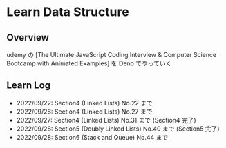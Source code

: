 # Learn Data Structure

## Overview

udemy の [The Ultimate JavaScript Coding Interview & Computer Science Bootcamp
with Animated Examples] を Deno でやっていく

## Learn Log

- 2022/09/22: Section4 (Linked Lists) No.22 まで
- 2022/09/26: Section4 (Linked Lists) No.27 まで
- 2022/09/27: Section4 (Linked Lists) No.31 まで (Section4 完了)
- 2022/09/28: Section5 (Doubly Linked Lists) No.40 まで (Section5 完了)
- 2022/09/28: Section6 (Stack and Queue) No.44 まで
